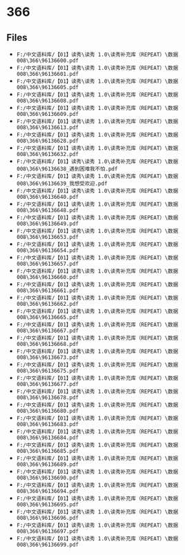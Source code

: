 # 366

## Files

- `F:/中文语料库/【01】读秀\读秀 1.0\读秀补充库（REPEAT）\数据008\366\96136600.pdf`
- `F:/中文语料库/【01】读秀\读秀 1.0\读秀补充库（REPEAT）\数据008\366\96136601.pdf`
- `F:/中文语料库/【01】读秀\读秀 1.0\读秀补充库（REPEAT）\数据008\366\96136605.pdf`
- `F:/中文语料库/【01】读秀\读秀 1.0\读秀补充库（REPEAT）\数据008\366\96136608.pdf`
- `F:/中文语料库/【01】读秀\读秀 1.0\读秀补充库（REPEAT）\数据008\366\96136609.pdf`
- `F:/中文语料库/【01】读秀\读秀 1.0\读秀补充库（REPEAT）\数据008\366\96136613.pdf`
- `F:/中文语料库/【01】读秀\读秀 1.0\读秀补充库（REPEAT）\数据008\366\96136628.pdf`
- `F:/中文语料库/【01】读秀\读秀 1.0\读秀补充库（REPEAT）\数据008\366\96136632.pdf`
- `F:/中文语料库/【01】读秀\读秀 1.0\读秀补充库（REPEAT）\数据008\366\96136638_遇到困难我不怕.pdf`
- `F:/中文语料库/【01】读秀\读秀 1.0\读秀补充库（REPEAT）\数据008\366\96136639_我想受欢迎.pdf`
- `F:/中文语料库/【01】读秀\读秀 1.0\读秀补充库（REPEAT）\数据008\366\96136640.pdf`
- `F:/中文语料库/【01】读秀\读秀 1.0\读秀补充库（REPEAT）\数据008\366\96136648.pdf`
- `F:/中文语料库/【01】读秀\读秀 1.0\读秀补充库（REPEAT）\数据008\366\96136649.pdf`
- `F:/中文语料库/【01】读秀\读秀 1.0\读秀补充库（REPEAT）\数据008\366\96136653.pdf`
- `F:/中文语料库/【01】读秀\读秀 1.0\读秀补充库（REPEAT）\数据008\366\96136654.pdf`
- `F:/中文语料库/【01】读秀\读秀 1.0\读秀补充库（REPEAT）\数据008\366\96136657.pdf`
- `F:/中文语料库/【01】读秀\读秀 1.0\读秀补充库（REPEAT）\数据008\366\96136660.pdf`
- `F:/中文语料库/【01】读秀\读秀 1.0\读秀补充库（REPEAT）\数据008\366\96136661.pdf`
- `F:/中文语料库/【01】读秀\读秀 1.0\读秀补充库（REPEAT）\数据008\366\96136662.pdf`
- `F:/中文语料库/【01】读秀\读秀 1.0\读秀补充库（REPEAT）\数据008\366\96136665.pdf`
- `F:/中文语料库/【01】读秀\读秀 1.0\读秀补充库（REPEAT）\数据008\366\96136667.pdf`
- `F:/中文语料库/【01】读秀\读秀 1.0\读秀补充库（REPEAT）\数据008\366\96136668.pdf`
- `F:/中文语料库/【01】读秀\读秀 1.0\读秀补充库（REPEAT）\数据008\366\96136673.pdf`
- `F:/中文语料库/【01】读秀\读秀 1.0\读秀补充库（REPEAT）\数据008\366\96136675.pdf`
- `F:/中文语料库/【01】读秀\读秀 1.0\读秀补充库（REPEAT）\数据008\366\96136677.pdf`
- `F:/中文语料库/【01】读秀\读秀 1.0\读秀补充库（REPEAT）\数据008\366\96136678.pdf`
- `F:/中文语料库/【01】读秀\读秀 1.0\读秀补充库（REPEAT）\数据008\366\96136680.pdf`
- `F:/中文语料库/【01】读秀\读秀 1.0\读秀补充库（REPEAT）\数据008\366\96136683.pdf`
- `F:/中文语料库/【01】读秀\读秀 1.0\读秀补充库（REPEAT）\数据008\366\96136684.pdf`
- `F:/中文语料库/【01】读秀\读秀 1.0\读秀补充库（REPEAT）\数据008\366\96136685.pdf`
- `F:/中文语料库/【01】读秀\读秀 1.0\读秀补充库（REPEAT）\数据008\366\96136689.pdf`
- `F:/中文语料库/【01】读秀\读秀 1.0\读秀补充库（REPEAT）\数据008\366\96136690.pdf`
- `F:/中文语料库/【01】读秀\读秀 1.0\读秀补充库（REPEAT）\数据008\366\96136694.pdf`
- `F:/中文语料库/【01】读秀\读秀 1.0\读秀补充库（REPEAT）\数据008\366\96136695.pdf`
- `F:/中文语料库/【01】读秀\读秀 1.0\读秀补充库（REPEAT）\数据008\366\96136696.pdf`
- `F:/中文语料库/【01】读秀\读秀 1.0\读秀补充库（REPEAT）\数据008\366\96136697.pdf`
- `F:/中文语料库/【01】读秀\读秀 1.0\读秀补充库（REPEAT）\数据008\366\96136699.pdf`
